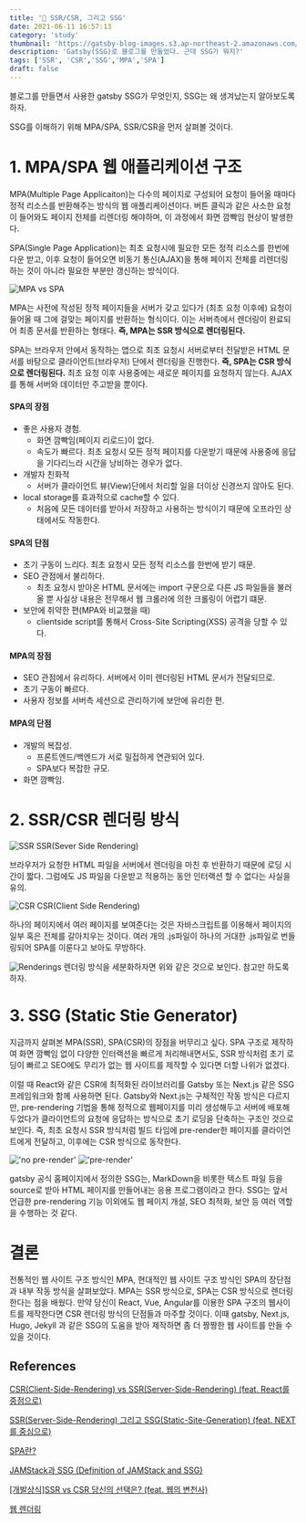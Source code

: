 ```yaml
---
title: '📝 SSR/CSR, 그리고 SSG'
date: 2021-06-11 16:57:13
category: 'study'
thumbnail: 'https://gatsby-blog-images.s3.ap-northeast-2.amazonaws.com/thumb_nextGatsby.jpg'
description: 'Gatsby(SSG)로 블로그를 만들었다. 근데 SSG가 뭐지?'
tags: ['SSR', 'CSR','SSG','MPA','SPA']
draft: false
---
```


블로그를 만들면서 사용한 gatsby SSG가 무엇인지, SSG는 왜 생겨났는지 알아보도록 하자.

SSG를 이해하기 위해 MPA/SPA, SSR/CSR을 먼저 살펴볼 것이다.

# 1. MPA/SPA 웹 애플리케이션 구조

MPA(Multiple Page Applicaiton)는 다수의 페이지로 구성되어 요청이 들어올 때마다 정적 리소스를 반환해주는 방식의 웹 애플리케이션이다. 버튼 클릭과 같은 사소한 요청이 들어와도 페이지 전체를 리렌더링 해야하며, 이 과정에서 화면 깜빡임 현상이 발생한다.

SPA(Single Page Application)는 최초 요청시에 필요한 모든 정적 리소스를 한번에 다운 받고, 이후 요청이 들어오면 비동기 통신(AJAX)을 통해 페이지 전체를 리렌더링 하는 것이 아니라 필요한 부분만 갱신하는 방식이다.

![MPA vs SPA](./images/mpaSpa.png)

MPA는 사전에 작성된 정적 페이지들을 서버가 갖고 있다가 (최초 요청 이후에) 요청이 들어올 때 그에 걸맞는 페이지를 반환하는 형식이다. 이는 서버측에서 렌더링이 완료되어 최종 문서를 반환하는 형태다. **즉, MPA는 SSR 방식으로 렌더링된다.**

SPA는 브라우저 안에서 동작하는 앱으로 최초 요청시 서버로부터 전달받은 HTML 문서를 바탕으로 클라이언트(브라우저) 단에서 렌더링을 진행한다. **즉, SPA는 CSR 방식으로 렌더링된다.** 최초 요청 이후 사용중에는 새로운 페이지를 요청하지 않는다. AJAX를 통해 서버와 데이터만 주고받을 뿐이다.



#### SPA의 장점
* 좋은 사용자 경험.
    - 화면 깜빡임(페이지 리로드)이 없다.
    - 속도가 빠르다. 최초 요청시 모든 정적 페이지를 다운받기 때문에 사용중에 응답을 기다리느라 시간을 낭비하는 경우가 없다.
* 개발자 친화적
    - 서버가 클라이언트 뷰(View)단에서 처리할 일을 더이상 신경쓰지 않아도 된다. 
* local storage를 효과적으로 cache할 수 있다. 
    - 처음에 모든 데이터를 받아서 저장하고 사용하는 방식이기 때문에 오프라인 상태에서도 작동한다.

#### SPA의 단점
* 초기 구동이 느리다. 최초 요청시 모든 정적 리소스를 한번에 받기 때문.
* SEO 관점에서 불리하다.
    - 최초 요청시 받아온 HTML 문서에는 import 구문으로 다른 JS 파일들을 불러올 뿐 사실상 내용은 전무해서 웹 크롤러에 의한 크롤링이 어렵기 떄문.
* 보안에 취약한 편(MPA와 비교했을 때)
    - clientside script를 통해서 Cross-Site Scripting(XSS) 공격을 당할 수 있다.
 
#### MPA의 장점
* SEO 관점에서 유리하다. 서버에서 이미 렌더링된 HTML 문서가 전달되므로.
* 초기 구동이 빠르다.
* 사용자 정보를 서버측 세션으로 관리하기에 보안에 유리한 편.

#### MPA의 단점
* 개발의 복잡성.
    - 프론트엔드/백엔드가 서로 밀접하게 연관되어 있다.
    - SPA보다 복잡한 규모.
* 화면 깜빡임.


# 2. SSR/CSR 렌더링 방식
![SSR](./images/ssr.png)
SSR(Sever Side Rendering)

브라우저가 요청한 HTML 파일을 서버에서 렌더링을 마친 후 반환하기 때문에 로딩 시간이 짧다. 그럼에도 JS 파일을 다운받고 적용하는 동안 인터랙션 할 수 없다는 사실을 유의.


![CSR](./images/csr.png)
CSR(Client Side Rendering)

하나의 페이지에서 여러 페이지를 보여준다는 것은 자바스크립트를 이용해서 페이지의 일부 혹은 전체를 갈아치우는 것이다. 여러 개의 .js파일이 하나의 거대한 .js파일로 번들링되어 SPA를 이룬다고 보아도 무방하다.

![Renderings](./images/Renderings.png)
렌더링 방식을 세분화하자면 위와 같은 것으로 보인다. 참고만 하도록 하자.


# 3. SSG (Static Stie Generator)
지금까지 살펴본 MPA(SSR), SPA(CSR)의 장점을 버무리고 싶다. SPA 구조로 제작하여 화면 깜빡임 없이 다양한 인터랙션을 빠르게 처리해내면서도, SSR 방식처럼 초기 로딩이 빠르고 SEO에도 무리가 없는 웹 사이트를 제작할 수 있다면 더할 나위가 없겠다.

이럴 때 React와 같은 CSR에 최적화된 라이브러리를 Gatsby 또는 Next.js 같은 SSG 프레임워크와 함께 사용하면 된다. Gatsby와 Next.js는 구체적인 작동 방식은 다르지만, pre-rendering 기법을 통해 정적으로 웹페이지를 미리 생성해두고 서버에 배포해두었다가 클라이언트의 요청에 응답하는 방식으로 초기 로딩을 단축하는 구조인 것으로 보인다. 즉, 최초 요청시 SSR 방식처럼 빌드 타임에 pre-render한 페이지를 클라이언트에게 전달하고, 이후에는 CSR 방식으로 동작한다.

!['no pre-render'](./images/SSG_preRender.png)
!['pre-render'](./images/SSG_preRender2.png)

gatsby 공식 홈페이지에서 정의한 SSG는, MarkDown을 비롯한 텍스트 파일 등을 source로 받아 HTML 페이지를 만들어내는 응용 프로그램이라고 한다. SSG는 앞서 언급한 pre-rendering 기능 이외에도 웹 페이지 개설, SEO 최적화, 보안 등 여러 역할을 수행하는 것 같다.

# 결론

전통적인 웹 사이트 구조 방식인 MPA, 현대적인 웹 사이트 구조 방식인 SPA의 장단점과 내부 작동 방식을 살펴보았다. MPA는 SSR 방식으로, SPA는 CSR 방식으로 렌더링한다는 점을 배웠다. 만약 당신이 React, Vue, Angular를 이용한 SPA 구조의 웹사이트를 제작한다면 CSR 렌더링 방식의 단점들과 마주할 것이다. 이때 gatsby, Next.js, Hugo, Jekyll 과 같은 SSG의 도움을 받아 제작하면 좀 더 짱짱한 웹 사이트를 만들 수 있을 것이다.



## References 

[CSR(Client-Side-Rendering) vs SSR(Server-Side-Rendering) (feat. React를 중점으로)](https://velog.io/@longroadhome/FE-CSRClient-Side-Rendering-vs-SSRServer-Side-Rendering-feat.-React%EB%A5%BC-%EC%A4%91%EC%A0%90%EC%9C%BC%EB%A1%9C)

[SSR(Server-Side-Rendering) 그리고 SSG(Static-Site-Generation) (feat. NEXT를 중심으로)](https://velog.io/@longroadhome/FE-SSRServer-Side-Rendering-%EA%B7%B8%EB%A6%AC%EA%B3%A0-SSGStatic-Site-Generation-feat.-NEXT%EB%A5%BC-%EC%A4%91%EC%8B%AC%EC%9C%BC%EB%A1%9C)

[SPA란?](https://yngmanie.space/posts/spa-mpa)

[JAMStack과 SSG (Definition of JAMStack and SSG)](https://ksrae.github.io/javascript/jamstackssg/)

[[개발상식]SSR vs CSR 당신의 선택은? (feat. 웹의 변천사)](https://velog.io/@kysung95/SSR-vs-CSR-%EB%8B%B9%EC%8B%A0%EC%9D%98-%EC%84%A0%ED%83%9D%EC%9D%80-feat.-ssg)

[웹 렌더링](https://developers.google.com/web/updates/2019/02/rendering-on-the-web?hl=ko)



